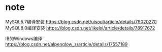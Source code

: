 # note

MySQL5.7编译安装
https://blog.csdn.net/uisoul/article/details/79020270
MySQL8.0编译安装
https://blog.csdn.net/likelxl/article/details/78917672

IB的Windows编译
https://blog.csdn.net/alpenglow_z/article/details/17557189

